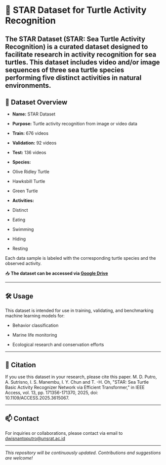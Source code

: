 # 🐢 STAR Dataset for Turtle Activity Recognition

The **STAR Dataset** (STAR: **S**ea **T**urtle **A**ctivity **R**ecognition) is a curated dataset designed to facilitate research in activity recognition for sea turtles. This dataset includes video and/or image sequences of three sea turtle species performing five distinct activities in natural environments.
---

## 📂 Dataset Overview

- **Name:** STAR Dataset

- **Purpose:** Turtle activity recognition from image or video data

- **Train:** 676 videos

- **Validation:** 92 videos

- **Test:** 136 videos

- **Species:**

- Olive Ridley Turtle

- Hawksbill Turtle

- Green Turtle

- **Activities:**

- Distinct

- Eating

- Swimming

- Hiding

- Resting

Each data sample is labeled with the corresponding turtle species and the observed activity.

📥 **The dataset can be accessed via [Google Drive](https://drive.google.com/file/d/1waeTmADCjCzCxXANzatLBvFvSmorTIDy/view?usp=sharing)**

---

## 🛠 Usage

This dataset is intended for use in training, validating, and benchmarking machine learning models for:

- Behavior classification

- Marine life monitoring

- Ecological research and conservation efforts

---

## 📜 Citation

If you use this dataset in your research, please cite this paper.
M. D. Putro, A. Sutrisno, I. S. Manembu, I. Y. Chun and T. -H. Oh, "STAR: Sea Turtle Basic Activity Recognizer Network via Efficient Transformer," in IEEE Access, vol. 13, pp. 171356-171370, 2025, doi: 10.1109/ACCESS.2025.3615067.

---

## 📫 Contact

For inquiries or collaborations, please contact via email to dwisnantoputro@unsrat.ac.id

---

_This repository will be continuously updated. Contributions and suggestions are welcome!_
